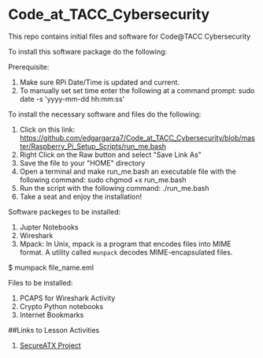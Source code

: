 # Code_at_TACC_Cybersecurity
This repo contains initial files and software for Code@TACC Cybersecurity

To install this software package do the following:

Prerequisite:
1. Make sure RPi Date/Time is updated and current.
2. To manually set set time enter the following at a command prompt: sudo date -s 'yyyy-mm-dd hh:mm:ss'

To install the necessary software and files do the following:
1. Click on this link: https://github.com/edgargarza7/Code_at_TACC_Cybersecurity/blob/master/Raspberry_Pi_Setup_Scripts/run_me.bash
2. Right Click on the Raw button and select "Save Link As"
3. Save the file to your "HOME" directory
4. Open a terminal and make run_me.bash an executable file with the following command: sudo chgmod +x run_me.bash
5. Run the script with the following command: ./run_me.bash
6. Take a seat and enjoy the installation!

Software packeges to be installed:
1. Jupter Notebooks
2. Wireshark
3. Mpack: In Unix, mpack is a program that encodes files into MIME format. A utility called <code>munpack</code> decodes MIME-encapsulated files.

$ mumpack file_name.eml

Files to be installed:
1. PCAPS for Wireshark Activity
2. Crypto Python notebooks
3. Internet Bookmarks

##Links to Lesson Activities
1. [SecureATX Project](https://edgargarza7.github.io/Code_at_TACC_Cybersecurity/SecureATX.html)
